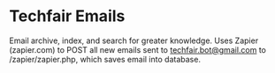 Techfair Emails
======

Email archive, index, and search for greater knowledge. Uses Zapier
(zapier.com) to POST all new emails sent to techfair.bot@gmail.com to
/zapier/zapier.php, which saves email into database.
